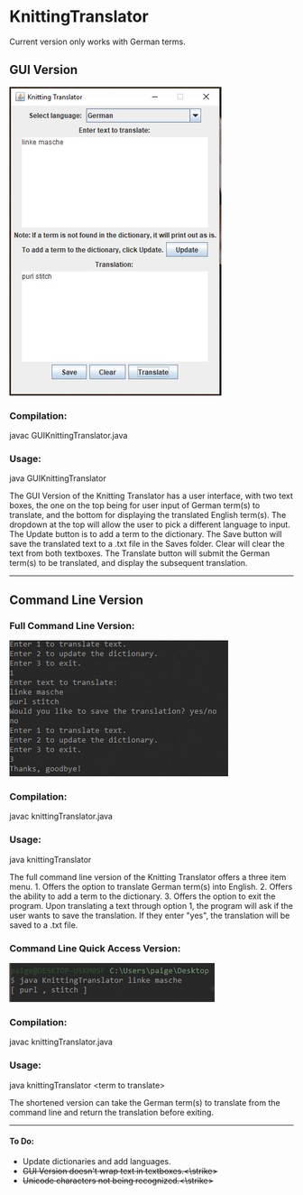 # KnittingTranslator

Current version only works with German terms.

## GUI Version
![alt text](https://github.com/NotQuiteHeroes/Resources/blob/master/ScreenShots/GUIKnittingTranslator.JPG "GUI Version")
### Compilation:
javac GUIKnittingTranslator.java
### Usage:
java GUIKnittingTranslator


The GUI Version of the Knitting Translator has a user interface, with two text boxes, the one on the top being for user input of German term(s) to translate, and the bottom for displaying the translated English term(s).
The dropdown at the top will allow the user to pick a different language to input.
The Update button is to add a term to the dictionary. The Save button will save the translated text to a .txt file in the Saves folder.
Clear will clear the text from both textboxes.
The Translate button will submit the German term(s) to be translated, and display the subsequent translation.
***
## Command Line Version
### Full Command Line Version:
![alt text](https://github.com/NotQuiteHeroes/Resources/blob/master/ScreenShots/knittingTranslator1.JPG "GUI Version")
### Compilation:
javac knittingTranslator.java
### Usage:
java knittingTranslator


The full command line version of the Knitting Translator offers a three item menu. 1. Offers the option to translate German term(s) into English. 2. Offers the ability to add a term to the dictionary. 3. Offers the option to exit the program.
Upon translating a text through option 1, the program will ask if the user wants to save the translation. If they enter "yes", the translation will be saved to a .txt file. 
### Command Line Quick Access Version:
![alt text](https://github.com/NotQuiteHeroes/Resources/blob/master/ScreenShots/knittingTranslator2.JPG "GUI Version")
### Compilation:
javac knittingTranslator.java
### Usage:
java knittingTranslator \<term to translate\>
  
The shortened version can take the German term(s) to translate from the command line and return the translation before exiting. 
***
#### To Do:
+ Update dictionaries and add languages.
+ <strike>GUI Version doesn't wrap text in textboxes.<\strike>
+ <strike>Unicode characters not being recognized.<\strike>
